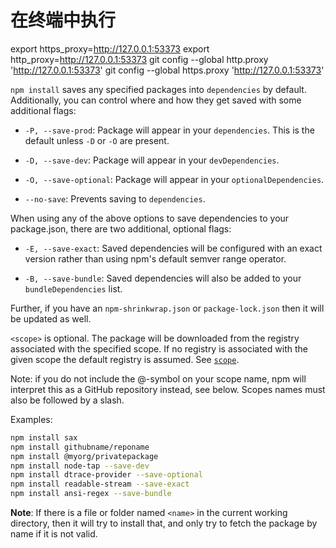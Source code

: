 # 在终端中执行
export https_proxy=http://127.0.0.1:53373
export http_proxy=http://127.0.0.1:53373
git config --global http.proxy 'http://127.0.0.1:53373'
git config --global https.proxy 'http://127.0.0.1:53373'

`npm install` saves any specified packages into `dependencies` by default.
Additionally, you can control where and how they get saved with some
additional flags:

* `-P, --save-prod`: Package will appear in your `dependencies`. This is the
                     default unless `-D` or `-O` are present.

* `-D, --save-dev`: Package will appear in your `devDependencies`.

* `-O, --save-optional`: Package will appear in your `optionalDependencies`.

* `--no-save`: Prevents saving to `dependencies`.

When using any of the above options to save dependencies to your
package.json, there are two additional, optional flags:

* `-E, --save-exact`: Saved dependencies will be configured with an
  exact version rather than using npm's default semver range
  operator.

* `-B, --save-bundle`: Saved dependencies will also be added to your `bundleDependencies` list.

Further, if you have an `npm-shrinkwrap.json` or `package-lock.json` then it
will be updated as well.

`<scope>` is optional. The package will be downloaded from the registry
associated with the specified scope. If no registry is associated with
the given scope the default registry is assumed. See [`scope`](/cli/v6/using-npm/scope).

Note: if you do not include the @-symbol on your scope name, npm will
interpret this as a GitHub repository instead, see below. Scopes names
must also be followed by a slash.

Examples:

```bash
npm install sax
npm install githubname/reponame
npm install @myorg/privatepackage
npm install node-tap --save-dev
npm install dtrace-provider --save-optional
npm install readable-stream --save-exact
npm install ansi-regex --save-bundle
```

**Note**: If there is a file or folder named `<name>` in the current
working directory, then it will try to install that, and only try to
fetch the package by name if it is not valid.